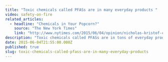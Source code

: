 ```yaml
---
title: "Toxic chemicals called PFASs are in many everyday products "
video: safety-on-fire
related_articles:
  - headline: "Chemicals in Your Popcorn?"
    source: "The New York Times"
    link: "http://www.nytimes.com/2015/06/04/opinion/nicholas-kristof-chemicals-in-your-popcorn.html?smid=tw-share"
description: "Toxic chemicals called PFASs are in tons of everyday products -- even microwave popcorn bags. Here's some context on why regulating chemicals is so hard."
date: 2015-06-04T21:55:00.000Z
published: true
slug: toxic-chemicals-called-pfass-are-in-many-everyday-products
---
```


